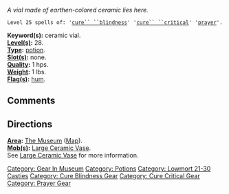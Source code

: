 *A vial made of earthen-colored ceramic lies here.*

`Level 25 spells of: '`[`cure`` ``blindness`](Cure_Blindness.md "wikilink")`' '`[`cure`` ``critical`](Cure_Critical.md "wikilink")`' '`[`prayer`](Prayer.md "wikilink")`'.`

**Keyword(s):** ceramic vial.  
**[Level(s)](Object_Level.md "wikilink"):** 28.  
**[Type](:Category:_Object_Types.md "wikilink"):**
[potion](:Category:_Potions.md "wikilink").  
**[Slot(s)](Object_Slots.md "wikilink"):** none.  
**[Quality](Object_Quality.md "wikilink"):** 1 hps.  
**[Weight](Object_Weight.md "wikilink"):** 1 lbs.  
**[Flag(s)](:Category:_Object_Flags.md "wikilink"):**
[hum](Hum_Flag.md "wikilink").  

## Comments

## Directions

**[Area](:Category:_Areas.md "wikilink"):** [The
Museum](:Category:_Museum.md "wikilink")
([Map](Museum_Map.md "wikilink")).  
**[Mob(s)](:Category:_Mobs.md "wikilink"):** [Large Ceramic
Vase](Large_Ceramic_Vase "wikilink").  
See [Large Ceramic Vase](Large_Ceramic_Vase "wikilink") for more
information.  

[Category: Gear In Museum](Category:_Gear_In_Museum "wikilink")
[Category: Potions](Category:_Potions "wikilink") [Category: Lowmort
21-30 Casties](Category:_Lowmort_21-30_Casties "wikilink") [Category:
Cure Blindness Gear](Category:_Cure_Blindness_Gear "wikilink")
[Category: Cure Critical Gear](Category:_Cure_Critical_Gear "wikilink")
[Category: Prayer Gear](Category:_Prayer_Gear "wikilink")
